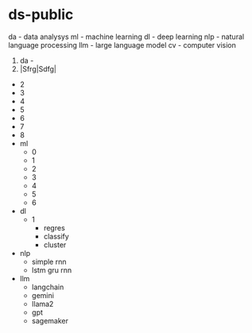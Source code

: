 # ds-public
da - data analysys
ml - machine learning
dl - deep learning
nlp - natural language processing
llm - large language model
cv - computer vision
1. da - 
2. |Sfrg|Sdfg|
  - 2
  - 3
  - 4
  - 5
  - 6
  - 7
  - 8
- ml
  - 0
  - 1
  - 2
  - 3
  - 4
  - 5
  - 6
- dl
  - 1
    - regres
    - classify
    - cluster
- nlp
  - simple rnn
  - lstm gru rnn
- llm
  - langchain
  - gemini
  - llama2
  - gpt
  - sagemaker
